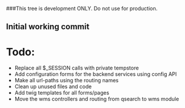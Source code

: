 ###This tree is development ONLY. Do not use for production.
## Initial working commit
# Todo:
- Replace all $_SESSION calls with private tempstore
- Add configuration forms for the backend services using config API
- Make all url-paths using the routing names
- Clean up unused files and code
- Add twig templates for all forms/pages
- Move the wms controllers and routing from qsearch to wms module

